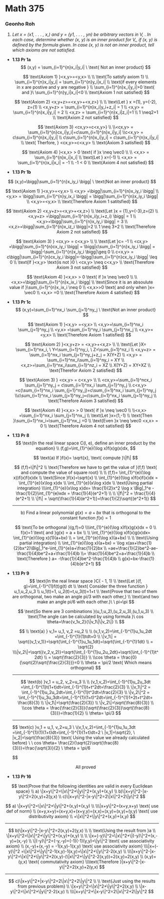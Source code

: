 # Math 375

### Geonho Roh

1. *Let x = (x1, . . . , x,) and y = (y1, . . . , yn) be arbitrary vectors in V, . In each case, determine whether (x, y) is an inner product for V,, if (x, y) is defined by the formula given. In case (x, y) is not an inner product, tell which axioms are not satisfied.*

* **1.13 Pr 1a** 
  $$
  (x,y) = \sum_{i=1}^{n}x_i|y_i| \ \text{ Not an inner product}
  $$

  $$
  \text{Axiom 1) }<x,y>=<y,x>
  \\
  \\ \text{To satisfy axiom 1}
  \\ \sum_{i=1}^{n}x_i|y_i| = \sum_{i=1}^{n}y_i|x_i| 
  \\ \text{if every elements in x are postive and y are negative } 
  \\ \sum_{i=1}^{n}x_i|y_i|>0 \text{ and }\ \sum_{i=1}^{n}y_i|x_i|<0 
  \\ \text{Axiom 1 not satisfied}
  $$

  $$
  \text{Axiom 2) <x,y+z>=<x,y>+<x,z>}
  \\
  \\ \text{Let } x =(1), y=(-2), z=(1)
  \\ <x,y+z> = \sum_{i=1}^{n}x_i|y_i+z_i| = 1 
  \\ <x,y> = \sum_{i=1}^{n}x_i|y_i| = 2
  \\ <x,z> = \sum_{i=1}^{n}x_i|z_i|=1
  \\ 1 \neq2+1
  \\ \text{Axiom 2 not satisfied}
  $$

  $$
  \text{Axiom 3) <cx,y>=c<x,y>}
  \\
  \\<cx,y> = \sum_{i=1}^{n}cx_i|y_i|=c\sum_{i=1}^{n}x_i|y_i|
  \\c<x,y> = c\sum_{i=1}^{n}x_i|y_i|
  \\ c\sum_{i=1}^{n}x_i|y_i| = c\sum_{i=1}^{n}x_i|y_i|
  \\  \text{ Therfore, } <cx,y>=c<x,y>
  \\ \text{Axiom 3 satisfied}
  $$

  $$
  \text{Axiom 4) }<x,x> > 0 \text{ if }x \neq \vec0
  \\
  \\ <x,x> =  \sum_{i=1}^{n}x_i|x_i|
  \\ \text{Let } x=(-1)
  \\ <x,x> = \sum_{i=1}^{n}x_i|x_i| = -1
  \\ -1 < 0
  \\ \text{Axiom 4 not satisfied}
  $$





* **1.13 Pr 1b** 

$$
(x,y)=\bigg|\sum_{i=1}^{n}x_iy_i \bigg| \ \text{Not an inner product}
$$

$$
\text{Axiom 1) }<x,y>=<y,x>
\\ <x,y> =\bigg|\sum_{i=1}^{n}x_iy_i \bigg|
\\ <y,x> = \bigg|\sum_{i=1}^{n}y_ix_i \bigg| = \bigg|\sum_{i=1}^{n}x_iy_i \bigg|
\\ <x,y>=<y,x>
\\ \text{Therefore Axiom 1 satitsfied}
$$

$$
\text{Axiom 2) <x,y+z>=<x,y>+<x,z>}
\\ \text{Let }x = (1),y=(-3),z=(2)
\\ <x,y+z> =\bigg|\sum_{i=1}^{n}x_i(y_i+z_i) \bigg| = 1
\\<x,y>=\bigg|\sum_{i=1}^{n}x_iy_i \bigg| = 3
\\<x,z>=\bigg|\sum_{i=1}^{n}x_iz_i \bigg|=2
\\ 1 \neq 3+2
\\ \text{Therefore Axiom 2 not satisfied}
$$

$$
\text{Axiom 3) } <cx,y> = c<x,y>
\\
\\ \text{Let }c= -1
\\ <cx,y> =\bigg|\sum_{i=1}^{n}cx_iy_i \bigg| = \bigg|c\sum_{i=1}^{n}x_iy_i \bigg| = \bigg|-\sum_{i=1}^{n}x_iy_i \bigg|\geq 0
\\ c<x,y> = c\bigg|\sum_{i=1}^{n}cx_iy_i \bigg|=-\bigg|\sum_{i=1}^{n}cx_iy_i \bigg| \leq 0
\\ \text{If }<x,y> \text{is not }0 \ <cx,y> \neq c<x,y>
\\ \text{Therefore Axiom 3 not satisfied}
$$

$$
\text{Axiom 4) }<x,x> > 0 \text{ if }x \neq \vec0
\\
\\ <x,x>=\bigg|\sum_{i=1}^{n}x_ix_i \bigg|
\\ \text{Since it is an absoulute value if }\sum_{i=1}^{n}x_ix_i \neq 0 
\\ <x,x>>0 \text{ and only when }x= \vec0 
\\ <x,x> =0
\\ \text{Therefore Axiom 4 satisfied}
$$



* **1.13 Pr 1c** 
  $$
  (x,y)=\sum_{i=1}^nx_i \sum_{j=1}^ny_j \ \text{Not an inner product}
  $$

  $$
  \text{Axiom 1) }<x,y> =<y,x>
  \\ <x,y>=\sum_{i=1}^nx_i \sum_{j=1}^ny_j 
  \\ <y,x> =\sum_{i=1}^ny_i \sum_{j=1}^nx_j
  \\ <x,y>=<y,x>
  \\ \text{Therefore Axiom 1 satisfied}
  $$

  $$
  \text{Axiom 2) }<x,y+z> = <x,y>+<x,z>
  \\
  \\ \text{Let }X= \sum_{i=1}^nx_i, \ Y=\sum_{i=1}^ny_i, \ Z=\sum_{i=1}^nz_i
  \\ <x,y+z> = \sum_{i=1}^nx_i \sum_{j=1}^ny_j+z_j = X(Y+Z)
  \\ <x,y> = \sum_{i=1}^nx_i\sum_{i=1}^ny_i = XY
  \\<x,z>=\sum_{i=1}^nx_i\sum_{i=1}^nz_i = XZ
  \\ X(Y+Z) = XY+XZ
  \\ \text{Therefor Axiom 2 satisfied}
  $$

  $$
  \text{Axiom 3) } <cx,y> = c<x,y>
  \\
  \\ <cx,y>=\sum_{i=1}^ncx_i \sum_{j=1}^ny_j = c\sum_{i=1}^nx_i \sum_{j=1}^ny_j
  \\ c<x,y> =c(\sum_{i=1}^nx_i \sum_{j=1}^ny_j)=c\sum_{i=1}^nx_i \sum_{j=1}^ny_j
  \\c\sum_{i=1}^nx_i \sum_{j=1}^ny_j=c\sum_{i=1}^nx_i \sum_{j=1}^ny_j
  \\ \text{Therefore Axiom 3 satisfied}
  $$

  $$
  \text{Axiom 4) }<x,x> > 0 \text{ if }x \neq \vec0
  \\
  \\<x,x> =\sum_{i=1}^nx_i \sum_{j=1}^nx_j
  \\ \text{Let }x=(1,-1)
  \\ \text{Then }\sum_{i=1}^nx_i=\sum_{j=1}^nx_j =0
  \\ \text{Even }x \neq \vec0 <x,x> = 0
  \\ \text{Therefore Axiom 4 not satisfied}
  $$

  

* **1.13 Pr 8** 
  $$
  \text{In the real linear space C(l, e), define an inner product by the equation}
  \\ (f,g)=\int_{1}^{e}(\log x)f(x)g(x)dx,
  $$

  $$
  \text{a) If }f(x)= \sqrt{x}, \text{ compute }\|f\|
  $$

  $$
  (f,f)=\|f\|^2
  \\ \text{Therefore we have to get the value of }(f,f) \text{ and compute the value of square root}
  \\
  \\ (f,f)= \int_{1}^{e}(\log x))f(x)f(x)dx
  \\ \text{Since }f(x)=\sqrt{x}
  \\ \int_{1}^{e}(\log x)f(x)f(x)dx = \int_{1}^{e}(x\log x)dx
  \\ \int_{1}^{e}(x\log x)dx
  \\ \text{Using partial integration}
  \\\int_{1}^{e}(x\log x)dx= \frac{1}{2}x^2 \log x \Big|_1^e - \frac{1}{2}\int_{1}^{e}xdx = \frac{1}{4}(e^2+1)
  \\
  \\ \|f\|^2 =  \frac{1}{4}(e^2+1)
  \\ \|f\| = \sqrt{\frac{1}{4}(e^2+1)}=\frac{1}{2}\sqrt{(e^2+1)}
  $$

  --------------------------

  $$
  \text{b) Find a linear polynomial } g(x) = a + bx\text{ that is orthogonal to the constant function
  } f(x) = 1
  $$
  
  $$
  \text{To be orthogonal }(g,f)=0
  \\\int_{1}^{e}(\log x)f(x)g(x)dx = 0
  \\ f(x)=1 \text{ and }g(x) = a + bx
  \\
  \\ \int_{1}^{e}(\log x)f(x)g(x)dx= \int_{1}^{e}(\log x)(1)(a+bx)
  \\ = \int_{1}^{e}(\log x)(a+bx)
  \\
  \\ \text{Using partial integration}
  \\ \int_{1}^{e}(\log x)(a+bx) = \log x(ax+\frac{1}{2}bx^2)\Big|_1^e-\int_{1}^{e}a+\frac{1}{2}bx
  \\ =ae+\frac{1}{2}be^2-ae-\frac{1}{4}be^2+a+\frac{1}{4}b
  \\= \frac{1}{4}be^2+a+\frac{1}{4}b
  \\ \text{Therefore } a= -\frac{1}{4}be^2-\frac{1}{4}b
  \\ g(x)=bx-\frac{1}{4}b(e^2+1)
  $$
  
  
  
* **1.13 Pr 9** 
  $$
  \text{In the real linear space }C( - 1, 1)
  \\ \text{Let }(f, g)=\int_{-1}^{1}f(t)g(t) dt 
  \\ \text{ Consider the three function } u_1,u_2,u_3
  \\ u_1(t)=1, u_2(t)=t,u_3(t)=1+t
  \\ \text{Prove that two of them are orthogonal, two make an angle pi/3 with each other,}
  \\ \text{and two make an angle pi/6 with each other.}\ \ pi=\pi
  $$

  $$
  \text{So there are 3 combinations }(u_1,u_2),(u_2,u_3),(u_1,u_3)
  \\ \text{The angle can be calculated by using formula }\ cos \theta=\frac{v_1v_2}{\|v_1\|\|v_2\|}
  \\
  $$

  $$
  \\ \text{a) } v_1= u_1, v_2 =u_2
  \\
  \\ (v_1,v_2)=\int_{-1}^{1}u_1u_2dt =\int_{-1}^{1}(1)tdt=0
  \\ \|v_1\| = \sqrt{(v_1,v_1)}=\sqrt{\int_{-1}^{1}u_1u_1dt}=\sqrt{\int_{-1}^{1}1dt}
  \\ = \sqrt{2}
  \\\|v_2\|=\sqrt{(v_2,v_2)}=\sqrt{\int_{-1}^{1}u_2u_2dt}=\sqrt{\int_{-1}^{1}t^2dt}
  \\ = \sqrt{\frac{2}{3}}
  \\
  \\cos \theta = \frac{0}{\sqrt{2}\sqrt{\frac{2}{3}}}=0
  \\ \theta = \pi/2 \text{ Which means orthogonal}
  $$

  ------

  $$
  \text{b) }v_1 = u_2, v_2=u_3
  \\
  \\ (v_1,v_2)=\int_{-1}^{1}u_2u_3dt =\int_{-1}^{1}t(1+t)dt=\int_{-1}^{1}t+t^2dt=\frac{2}{3}
  \\ \|v_1\|^2 = \int_{-1}^{1}u_2u_2dt=\int_{-1}^{1}t^2dt=\frac{2}{3}
  \\ \|v_2\|^2 = \int_{-1}^{1}u_3u_3dt=\int_{-1}^{1}(1+t)^2dt=\int_{-1}^{1}1+2t+t^2dt= \frac{8}{3}
  \\ \|v_1\|=\sqrt{\frac{2}{3}}
  \\ \|v_2\|=\sqrt{\frac{8}{3}}
  \\
  \\cos \theta = \frac{\frac{2}{3}}{\sqrt{\frac{2}{3}}\sqrt{\frac{8}{3}}}=\frac{1}{2}
  \\ \theta= \pi/3
  $$

  --------

  $$
  \text{c) }v_1 = u_1, v_2=u_3
  \\
  \\(v_1,v_2)=\int_{-1}^{1}u_1u_3dt =\int_{-1}^{1}(1)(1+t)dt=\int_{-1}^{1}(1+t)dt=2
  \\ \|v_1\|=\sqrt{2}, \ \|v_2\|=\sqrt{\frac{8}{3}} \text{ Using the value we already calculated before}
  \\
  \\ cos \theta= \frac{2}{\sqrt{2}\sqrt{\frac{8}{3}}}=\frac{\sqrt{3}}{2}
  \\ \theta = \pi/6
  $$

  $$
  \text{ All proved}
  $$

  

* **1.13 Pr 16**

$$
\text{Prove that the following identities are valid in every Euclidean space}
\\ a) \|x+y\|^2=\|x\|^2+\|y\|^2+(x,y)+(x,y)
\\ b)\|x+y\|^2-|x-y\|^2=2(x,y)+2(y,x)
\\ c)\|x+y\|^2-|x-y\|^2=2\|x\|^2+2\|y\|^2
$$

$$
a) \|x+y\|^2=\|x\|^2+\|y\|^2+(x,y)+(x,y)
\\
\\\|x+y\|^2=(x+y,x+y) \text{ use def of norm}
\\ (x+y,x+y)=(x+y,x)+(x+y,y)=(x,x)+(x,y)+(x,y)+(y,y) \text{ use distributivity axiom}
\\ =\|x\|^2+\|y\|^2+(x,y)+(x,y)
$$

-----------

$$
b)\|x+y\|^2-|x-y\|^2=2(x,y)+2(y,x)
\\
\\ \text{Using the result from }a
\\ \|x+y\|^2=\|x\|^2+\|y\|^2+(x,y)+(x,y)
\\
\\ \|x+(-y)\|^2=\|x\|^2+\|(-y)\|^2+(x,-y)+(x,-y)
\\ \|(-y)\|^2=(-y,-y)=(-1)(-1)(y,y)=\|y\|^2 \text{ use associativity axiom}
\\ (x,-y)+(x,-y) = -1(x,y)-1(x,y)  \text{ use associativity axiom}
\\\|x+(-y)\|^2 =\|x\|^2+\|y\|^2-1(x,y)-1(x,y)=\|x\|^2+\|y\|^2-2(x,y)
\\
\\\|x+y\|^2-|x-y\|^2=\|x\|^2+\|y\|^2+2(x,y)-(\|x\|^2+\|y\|^2-2(x,y))=2(x,y)+2(x,y)
\\ (x,y)=(y,x) \text{ commutativity axiom}
\\\text{Therefore }|x+y\|^2-|x-y\|^2=2(x,y)+2(y,x)
$$

------

$$
c)\|x+y\|^2+|x-y\|^2=2\|x\|^2+2\|y\|^2
\\
\\ \text{Just using the results from previous problem}
\\ \|x+y\|^2=\|x\|^2+\|y\|^2+2(x,y)
\\ \|x-y\|^2=\|x\|^2+\|y\|^2-2(x,y)
\\
\\\|x+y\|^2+\|x-y\|^2=2\|x\|^2+2\|y\|^2
$$

